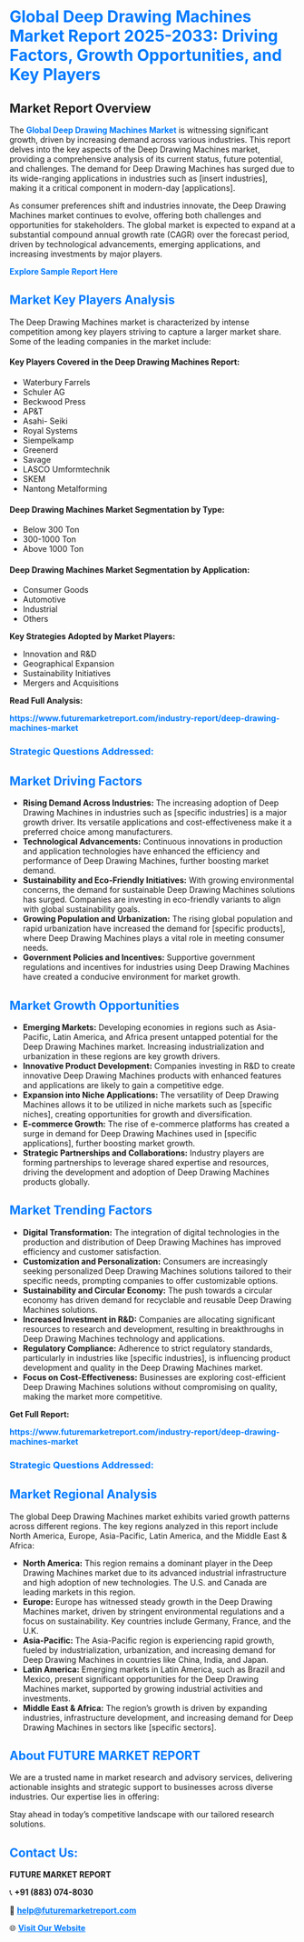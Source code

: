 <h1 style="color: #007BFF;">Global Deep Drawing Machines Market Report 2025-2033: Driving Factors, Growth Opportunities, and Key Players</h1>

<section id="overview">
<h2>Market Report Overview</h2>
<p>The <a href="https://www.futuremarketreport.com/industry-report/deep-drawing-machines-market" style="color: #007BFF; text-decoration: none;"><strong>Global Deep Drawing Machines Market</strong></a> is witnessing significant growth, driven by increasing demand across various industries. This report delves into the key aspects of the Deep Drawing Machines market, providing a comprehensive analysis of its current status, future potential, and challenges. The demand for Deep Drawing Machines has surged due to its wide-ranging applications in industries such as [insert industries], making it a critical component in modern-day [applications].</p>
<p>As consumer preferences shift and industries innovate, the Deep Drawing Machines market continues to evolve, offering both challenges and opportunities for stakeholders. The global market is expected to expand at a substantial compound annual growth rate (CAGR) over the forecast period, driven by technological advancements, emerging applications, and increasing investments by major players.</p>
</section>

<section id="overview">
<p><a href="https://www.futuremarketreport.com/request-sample/reportId=58992" style="color: #007BFF; text-decoration: none;"><strong>Explore Sample Report Here</strong></a></p>
</section>

<section id="key-players">
<h2 style="color: #007BFF;">Market Key Players Analysis</h2>
<p>The Deep Drawing Machines market is characterized by intense competition among key players striving to capture a larger market share. Some of the leading companies in the market include:</p>
<h4>Key Players Covered in the Deep Drawing Machines Report:</h4>
<ul><li>Waterbury Farrels</li><li>Schuler AG</li><li>Beckwood Press</li><li>AP&amp;T</li><li>Asahi- Seiki</li><li>Royal Systems</li><li>Siempelkamp</li><li>Greenerd</li><li>Savage</li><li>LASCO Umformtechnik</li><li>SKEM</li><li>Nantong Metalforming</li></ul>
<h4>Deep Drawing Machines Market Segmentation by Type:</h4>
<ul><li>Below 300 Ton</li><li>300-1000 Ton</li><li>Above 1000 Ton</li></ul>

<h4>Deep Drawing Machines Market Segmentation by Application:</h4>
<ul><li>Consumer Goods</li><li>Automotive</li><li>Industrial</li><li>Others</li></ul>
<p><strong>Key Strategies Adopted by Market Players:</strong></p>
<ul>
<li>Innovation and R&D</li>
<li>Geographical Expansion</li>
<li>Sustainability Initiatives</li>
<li>Mergers and Acquisitions</li>
</ul>
</section>

<section>
<p><strong>Read Full Analysis: </strong></p><a href="https://www.futuremarketreport.com/industry-report/deep-drawing-machines-market" style="color: #007BFF; text-decoration: none;"><strong>https://www.futuremarketreport.com/industry-report/deep-drawing-machines-market</strong></a>
<h3 style="color: #007BFF;">Strategic Questions Addressed:</h3>
</section>

<section id="driving-factors">
<h2 style="color: #007BFF;">Market Driving Factors</h2>
<ul>
<li><strong>Rising Demand Across Industries:</strong> The increasing adoption of Deep Drawing Machines in industries such as [specific industries] is a major growth driver. Its versatile applications and cost-effectiveness make it a preferred choice among manufacturers.</li>
<li><strong>Technological Advancements:</strong> Continuous innovations in production and application technologies have enhanced the efficiency and performance of Deep Drawing Machines, further boosting market demand.</li>
<li><strong>Sustainability and Eco-Friendly Initiatives:</strong> With growing environmental concerns, the demand for sustainable Deep Drawing Machines solutions has surged. Companies are investing in eco-friendly variants to align with global sustainability goals.</li>
<li><strong>Growing Population and Urbanization:</strong> The rising global population and rapid urbanization have increased the demand for [specific products], where Deep Drawing Machines plays a vital role in meeting consumer needs.</li>
<li><strong>Government Policies and Incentives:</strong> Supportive government regulations and incentives for industries using Deep Drawing Machines have created a conducive environment for market growth.</li>
</ul>
</section>

<section id="growth-opportunities">
<h2 style="color: #007BFF;">Market Growth Opportunities</h2>
<ul>
<li><strong>Emerging Markets:</strong> Developing economies in regions such as Asia-Pacific, Latin America, and Africa present untapped potential for the Deep Drawing Machines market. Increasing industrialization and urbanization in these regions are key growth drivers.</li>
<li><strong>Innovative Product Development:</strong> Companies investing in R&D to create innovative Deep Drawing Machines products with enhanced features and applications are likely to gain a competitive edge.</li>
<li><strong>Expansion into Niche Applications:</strong> The versatility of Deep Drawing Machines allows it to be utilized in niche markets such as [specific niches], creating opportunities for growth and diversification.</li>
<li><strong>E-commerce Growth:</strong> The rise of e-commerce platforms has created a surge in demand for Deep Drawing Machines used in [specific applications], further boosting market growth.</li>
<li><strong>Strategic Partnerships and Collaborations:</strong> Industry players are forming partnerships to leverage shared expertise and resources, driving the development and adoption of Deep Drawing Machines products globally.</li>
</ul>
</section>

<section id="trending-factors">
<h2 style="color: #007BFF;">Market Trending Factors</h2>
<ul>
<li><strong>Digital Transformation:</strong> The integration of digital technologies in the production and distribution of Deep Drawing Machines has improved efficiency and customer satisfaction.</li>
<li><strong>Customization and Personalization:</strong> Consumers are increasingly seeking personalized Deep Drawing Machines solutions tailored to their specific needs, prompting companies to offer customizable options.</li>
<li><strong>Sustainability and Circular Economy:</strong> The push towards a circular economy has driven demand for recyclable and reusable Deep Drawing Machines solutions.</li>
<li><strong>Increased Investment in R&D:</strong> Companies are allocating significant resources to research and development, resulting in breakthroughs in Deep Drawing Machines technology and applications.</li>
<li><strong>Regulatory Compliance:</strong> Adherence to strict regulatory standards, particularly in industries like [specific industries], is influencing product development and quality in the Deep Drawing Machines market.</li>
<li><strong>Focus on Cost-Effectiveness:</strong> Businesses are exploring cost-efficient Deep Drawing Machines solutions without compromising on quality, making the market more competitive.</li>
</ul>
</section>

<section>
<p><strong>Get Full Report: </strong></p><a href="https://www.futuremarketreport.com/industry-report/deep-drawing-machines-market" style="color: #007BFF; text-decoration: none;"><strong>https://www.futuremarketreport.com/industry-report/deep-drawing-machines-market</strong></a>
<h3 style="color: #007BFF;">Strategic Questions Addressed:</h3>
</section>


<section id="regional-analysis">
<h2 style="color: #007BFF;">Market Regional Analysis</h2>
<p>The global Deep Drawing Machines market exhibits varied growth patterns across different regions. The key regions analyzed in this report include North America, Europe, Asia-Pacific, Latin America, and the Middle East & Africa:</p>
<ul>
<li><strong>North America:</strong> This region remains a dominant player in the Deep Drawing Machines market due to its advanced industrial infrastructure and high adoption of new technologies. The U.S. and Canada are leading markets in this region.</li>
<li><strong>Europe:</strong> Europe has witnessed steady growth in the Deep Drawing Machines market, driven by stringent environmental regulations and a focus on sustainability. Key countries include Germany, France, and the U.K.</li>
<li><strong>Asia-Pacific:</strong> The Asia-Pacific region is experiencing rapid growth, fueled by industrialization, urbanization, and increasing demand for Deep Drawing Machines in countries like China, India, and Japan.</li>
<li><strong>Latin America:</strong> Emerging markets in Latin America, such as Brazil and Mexico, present significant opportunities for the Deep Drawing Machines market, supported by growing industrial activities and investments.</li>
<li><strong>Middle East & Africa:</strong> The region’s growth is driven by expanding industries, infrastructure development, and increasing demand for Deep Drawing Machines in sectors like [specific sectors].</li>
</ul>
</section>

<footer>
<h2 style="color: #007BFF;">About FUTURE MARKET REPORT</h2>
<p>We are a trusted name in market research and advisory services, delivering actionable insights and strategic support to businesses across diverse industries. Our expertise lies in offering:</p>

<p>Stay ahead in today’s competitive landscape with our tailored research solutions.</p>

<h2 style="color: #007BFF;">Contact Us:</h2>
<p><strong>FUTURE MARKET REPORT</strong></p>
<p>📞 <strong>+91 (883) 074-8030</strong></p>
<p>📧 <strong><a href="mailto:help@futuremarketreport.com" style="color: #007BFF;">help@futuremarketreport.com</a></strong></p>
<p>🌐 <strong><a href="https://www.futuremarketreport.com/" style="color: #007BFF;">Visit Our Website</a></strong></p>
</footer>
